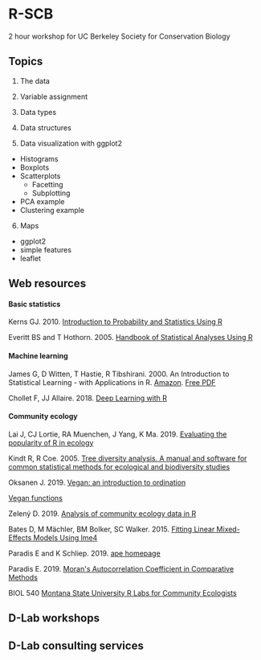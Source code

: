 # R-SCB
2 hour workshop for UC Berkeley Society for Conservation Biology

## Topics

1. The data

2. Variable assignment

3. Data types

4. Data structures

5. Data visualization with ggplot2
- Histograms  
- Boxplots  
- Scatterplots  
  - Facetting
  - Subplotting
- PCA example
- Clustering example

6. Maps
- ggplot2  
- simple features  
- leaflet  

## Web resources

#### Basic statistics
Kerns GJ. 2010. [Introduction to Probability and Statistics Using R](http://www.atmos.albany.edu/facstaff/timm/ATM315spring14/R/IPSUR.pdf)

Everitt BS and T Hothorn. 2005. [Handbook of Statistical Analyses Using R](https://cran.r-project.org/web/packages/HSAUR/vignettes/Ch_introduction_to_R.pdf)

#### Machine learning
James G, D Witten, T Hastie, R Tibshirani. 2000. An Introduction to Statistical Learning - with Applications in R. [Amazon](https://www.amazon.com/Introduction-Statistical-Learning-Applications-Statistics/dp/1461471370). [Free PDF](http://faculty.marshall.usc.edu/gareth-james/ISL/ISLR%20Seventh%20Printing.pdf)

Chollet F, JJ Allaire. 2018. [Deep Learning with R](https://www.amazon.com/Deep-Learning-R-Francois-Chollet/dp/161729554X)

#### Community ecology 
Lai J, CJ Lortie, RA Muenchen, J Yang, K Ma. 2019. [Evaluating the popularity of R in ecology](https://esajournals.onlinelibrary.wiley.com/doi/full/10.1002/ecs2.2567)

Kindt R, R Coe. 2005. [ Tree diversity analysis. A manual and software for
common statistical methods for ecological and biodiversity studies](http://old.worldagroforestry.org/downloads/Publications/PDFS/b13695.pdf)

Oksanen J. 2019. [Vegan: an introduction to ordination](https://cran.r-project.org/web/packages/vegan/vignettes/intro-vegan.pdf)

[Vegan functions](http://cc.oulu.fi/~jarioksa/softhelp/vegan/html/)

Zelený D. 2019. [Analysis of community ecology data in R](https://www.davidzeleny.net/anadat-r/doku.php/en:start)

Bates D, M Mächler, BM Bolker, SC Walker. 2015. [Fitting Linear Mixed-Effects Models Using lme4](https://cran.r-project.org/web/packages/lme4/vignettes/lmer.pdf)

Paradis E and K Schliep. 2019. [ape homepage](http://ape-package.ird.fr/)


Paradis E. 2019. [Moran's Autocorrelation Coefficient in Comparative Methods](https://cran.r-project.org/web/packages/ape/vignettes/MoranI.pdf)

BIOL 540 [Montana State University R Labs for Community Ecologists](http://ecology.msu.montana.edu/labdsv/R/)
## D-Lab workshops


## D-Lab consulting services


